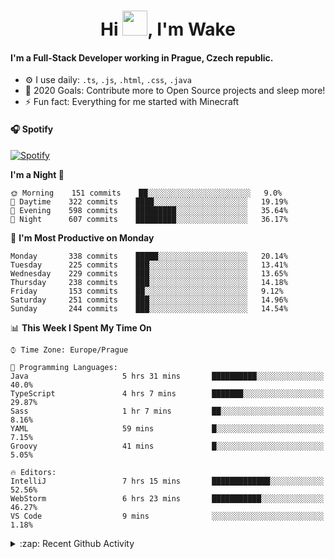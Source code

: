 <h1 align="center">Hi <img src="https://raw.githubusercontent.com/MrWakeCZ/MrWakeCZ/master/Hi.gif" width="40px" />, I'm Wake</h1>

#### I'm a Full-Stack Developer working in Prague, Czech republic.
- ⚙️ I use daily: `.ts`, `.js`, `.html`, `.css`, `.java`
- 🥅 2020 Goals: Contribute more to Open Source projects and sleep more!
- ⚡ Fun fact: Everything for me started with Minecraft

#### 🎧 Spotify
[![Spotify](https://novatorem-delta-eight.vercel.app/api/spotify)](https://open.spotify.com/user/wakeecz)

<!--START_SECTION:waka-->
**I'm a Night 🦉** 

```text
🌞 Morning    151 commits    ██░░░░░░░░░░░░░░░░░░░░░░░   9.0% 
🌆 Daytime    322 commits    ████░░░░░░░░░░░░░░░░░░░░░   19.19% 
🌃 Evening    598 commits    █████████░░░░░░░░░░░░░░░░   35.64% 
🌙 Night      607 commits    █████████░░░░░░░░░░░░░░░░   36.17%

```
📅 **I'm Most Productive on Monday** 

```text
Monday       338 commits    █████░░░░░░░░░░░░░░░░░░░░   20.14% 
Tuesday      225 commits    ███░░░░░░░░░░░░░░░░░░░░░░   13.41% 
Wednesday    229 commits    ███░░░░░░░░░░░░░░░░░░░░░░   13.65% 
Thursday     238 commits    ███░░░░░░░░░░░░░░░░░░░░░░   14.18% 
Friday       153 commits    ██░░░░░░░░░░░░░░░░░░░░░░░   9.12% 
Saturday     251 commits    ███░░░░░░░░░░░░░░░░░░░░░░   14.96% 
Sunday       244 commits    ███░░░░░░░░░░░░░░░░░░░░░░   14.54%

```


📊 **This Week I Spent My Time On** 

```text
⌚︎ Time Zone: Europe/Prague

💬 Programming Languages: 
Java                     5 hrs 31 mins       ██████████░░░░░░░░░░░░░░░   40.0% 
TypeScript               4 hrs 7 mins        ███████░░░░░░░░░░░░░░░░░░   29.87% 
Sass                     1 hr 7 mins         ██░░░░░░░░░░░░░░░░░░░░░░░   8.16% 
YAML                     59 mins             █░░░░░░░░░░░░░░░░░░░░░░░░   7.15% 
Groovy                   41 mins             █░░░░░░░░░░░░░░░░░░░░░░░░   5.05%

🔥 Editors: 
IntelliJ                 7 hrs 15 mins       █████████████░░░░░░░░░░░░   52.56% 
WebStorm                 6 hrs 23 mins       ███████████░░░░░░░░░░░░░░   46.27% 
VS Code                  9 mins              ░░░░░░░░░░░░░░░░░░░░░░░░░   1.18%

```


<!--END_SECTION:waka-->

<details>
  <summary>:zap: Recent Github Activity</summary>

<!--START_SECTION:activity-->
1. ❗️ Closed issue [#574](https://github.com/Zrips/Residence/issues/574) in [Zrips/Residence](https://github.com/Zrips/Residence)
2. 🗣 Commented on [#574](https://github.com/Zrips/Residence/issues/574) in [Zrips/Residence](https://github.com/Zrips/Residence)
3. 🎉 Merged PR [#13](https://github.com/craftmania-cz/craftmanager/pull/13) in [craftmania-cz/craftmanager](https://github.com/craftmania-cz/craftmanager)
4. 💪 Opened PR [#13](https://github.com/craftmania-cz/craftmanager/pull/13) in [craftmania-cz/craftmanager](https://github.com/craftmania-cz/craftmanager)
5. ❗️ Opened issue [#574](https://github.com/Zrips/Residence/issues/574) in [Zrips/Residence](https://github.com/Zrips/Residence)
<!--END_SECTION:activity-->

</details>
